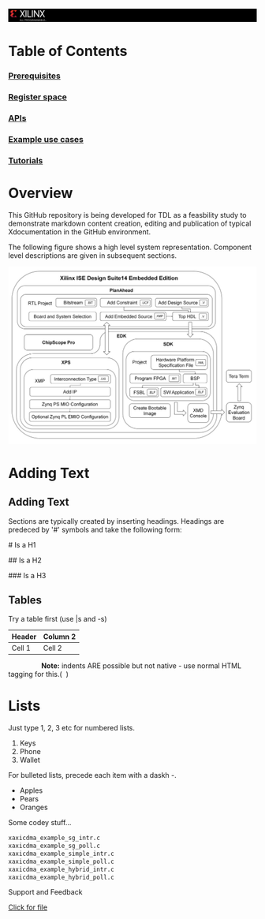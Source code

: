 ![](/images/capture.PNG)



# Table of Contents

### [Prerequisites][]

### [Register space][]

### [APIs][]

### [Example use cases][]

### [Tutorials][]

# Overview

This GitHub repository is being developed for TDL as a feasbility study to demonstrate markdown content creation, editing and publication of typical Xdocumentation in the GitHub environment.

The following figure shows a high level system representation. Component level descriptions are given in subsequent sections.

![](/images/image1.jpg)

# Adding Text

## Adding Text
Sections are typically created by inserting headings.
Headings are predeced by '#' symbols and take the following form:

\# Is a H1

\## Is a H2

\### Is a H3

## Tables

Try a table first (use |s and -s)

Header | Column 2 |
------|------|
Cell 1 | Cell 2|

&nbsp;&nbsp;&nbsp;&nbsp;&nbsp;&nbsp;&nbsp;&nbsp;&nbsp;&nbsp;&nbsp;&nbsp;&nbsp;&nbsp;&nbsp;&nbsp; **Note:** indents ARE possible but not native - use normal HTML tagging for this.(&nbsp;&nbsp;)

# Lists

Just type 1, 2, 3 etc for numbered lists.
1. Keys
2. Phone
3. Wallet

For bulleted lists, precede each item with a daskh \-.
- Apples
- Pears
- Oranges

Some codey stuff...
```
xaxicdma_example_sg_intr.c
xaxicdma_example_sg_poll.c
xaxicdma_example_simple_intr.c
xaxicdma_example_simple_poll.c
xaxicdma_example_hybrid_intr.c
xaxicdma_example_hybrid_poll.c
```

Support and Feedback

[Click for file][]

[Click for file]:file_2.md

[Prerequisites]:prerequisites.md

[Register space]:registers.md

[APIs]:apis.md

[Example use cases]:examples.md

[Tutorials]:tutorials.md

